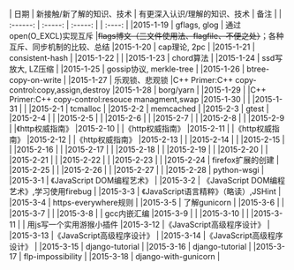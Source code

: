 |  日期          |    新接触/新了解的知识、技术  | 有更深入认识/理解的知识、技术 |   备注   |
| :------:       |             :-----:           | :-----: |                     |  :----:  |
|2015-1-19       | gflags, glog                  | 通过open(O\_EXCL)实现互斥     |~~flags博文（三文件使用法、flagfile、不便之处）~~；各种互斥、同步机制的比较、总结
|2015-1-20       | cap理论, 2pc                  |
|2015-1-21       | consistent-hash               |
|2015-1-22       |                               |
|2015-1-23       | chord算法                     |
|2015-1-24       | ssd写放大, LZ压缩             |
|2015-1-25       | gossip协议, merkle-tree       |
|2015-1-26       | btree-copy-on-write           |
|2015-1-27       | 乐观锁、悲观锁                |C++ Primer:C++ copy-control:copy,assign,destroy
|2015-1-28       | borg/yarn                     |
|2015-1-29       |                               |C++ Primer:C++ copy-control:resouce managment,swap
|2015-1-30       |                               |
|2015-1-31       |                               |
|2015-2-1        | tcmalloc                      |
|2015-2-2        | memcached                     |
|2015-2-3        | gtest                         |
|2015-2-4        |                               |
|2015-2-5        |                               |
|2015-2-6        |                               |
|2015-2-7        |                               |
|2015-2-8        |                               |
|2015-2-9        |                               |《http权威指南》
|2015-2-10       |                               |《http权威指南》
|2015-2-11       |                               |《http权威指南》
|2015-2-12       |                               |《http权威指南》
|2015-2-13       |                               |
|2015-2-14       |                               |
|2015-2-15       |                               |
|2015-2-16       |                               |
|2015-2-17       |                               |
|2015-2-18       |                               |
|2015-2-19       |                               |
|2015-2-20       |                               |
|2015-2-21       |                               |
|2015-2-22       |                               |
|2015-2-23       |                               |
|2015-2-24       | firefox扩展的创建             |
|2015-2-25       |                               |
|2015-2-26       |                               |
|2015-2-27       |                               |
|2015-2-28       | python-wsgi                   |
|2015-3-1        | 《JavaScript DOM编程艺术》    |
|2015-3-2        | 《JavaScript DOM编程艺术》,学习使用firebug |
|2015-3-3        | 《JavaScript语言精粹》（略读）,JSHint      |
|2015-3-4        | https-everywhere规则          |
|2015-3-5        | 了解gunicorn                  |
|2015-3-6        | |
|2015-3-7        | |
|2015-3-8        | | gcc内嵌汇编
|2015-3-9        | |
|2015-3-10       | |
|2015-3-11       | | 用js写一个实用游猴小插件
|2015-3-12       |《JavaScript高级程序设计》     |
|2015-3-13       |《JavaScript高级程序设计》     |
|2015-3-14       |《JavaScript高级程序设计》     |
|2015-3-15       | django-tutorial               |
|2015-3-16       | django-tutorial               |
|2015-3-17       | flp-impossibility             |
|2015-3-18       | django-with-gunicorn          |
